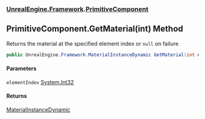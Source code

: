 ### [UnrealEngine.Framework](UnrealEngine_Framework.md 'UnrealEngine.Framework').[PrimitiveComponent](PrimitiveComponent.md 'UnrealEngine.Framework.PrimitiveComponent')
## PrimitiveComponent.GetMaterial(int) Method
Returns the material at the specified element index or `null` on failure  
```csharp
public UnrealEngine.Framework.MaterialInstanceDynamic GetMaterial(int elementIndex);
```
#### Parameters
<a name='UnrealEngine_Framework_PrimitiveComponent_GetMaterial(int)_elementIndex'></a>
`elementIndex` [System.Int32](https://docs.microsoft.com/en-us/dotnet/api/System.Int32 'System.Int32')  
  
#### Returns
[MaterialInstanceDynamic](MaterialInstanceDynamic.md 'UnrealEngine.Framework.MaterialInstanceDynamic')  
